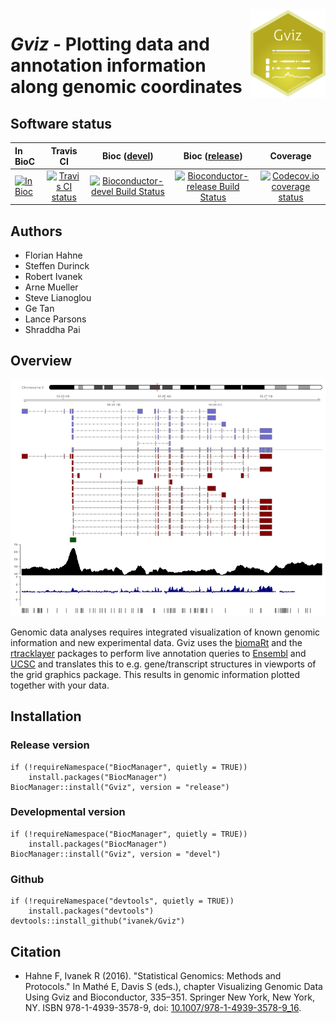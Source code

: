 <img src="vignettes/Gviz-logo.png" align="right" alt="" width="120" />

# _Gviz_ - Plotting data and annotation information along genomic coordinates

## Software status

| In BioC | Travis CI | Bioc ([devel](http://bioconductor.org/packages/devel/bioc/html/Gviz.html)) | Bioc ([release](http://bioconductor.org/packages/release/bioc/html/Gviz.html)) | Coverage |
|:--------|:---------:|:--------------:|:----------------:|:--------:|
| [![In Bioc](https://bioconductor.org/shields/years-in-bioc/Gviz.svg)](http://bioconductor.org/packages/Gviz) | [![Travis CI status](https://travis-ci.org/ivanek/Gviz.svg?branch=master)](https://travis-ci.org/ivanek/Gviz) | [![Bioconductor-devel Build Status](https://bioconductor.org/shields/build/devel/bioc/Gviz.svg)](https://bioconductor.org/checkResults/release/bioc-LATEST/Gviz) | [![Bioconductor-release Build Status](https://bioconductor.org/shields/build/release/bioc/Gviz.svg)](https://bioconductor.org/checkResults/release/bioc-LATEST/Gviz) | [![Codecov.io coverage status](https://codecov.io/github/ivanek/Gviz/coverage.svg?branch=master)](https://codecov.io/github/ivanek/Gviz) |

## Authors

- Florian Hahne
- Steffen Durinck
- Robert Ivanek
- Arne Mueller
- Steve Lianoglou
- Ge Tan 
- Lance Parsons
- Shraddha Pai

## Overview

![Gviz UCSC like screenshot](vignettes/Gviz-example.png)

Genomic data analyses requires integrated visualization of known genomic information and new experimental data. Gviz uses the [biomaRt](http://bioconductor.org/packages/biomaRt/) and the [rtracklayer](http://bioconductor.org/packages/rtracklayer/) packages to perform live annotation queries to [Ensembl](https://www.ensembl.org/) and [UCSC](https://genome.ucsc.edu) and translates this to e.g. gene/transcript structures in viewports of the grid graphics package. This results in genomic information plotted together with your data.

## Installation

### Release version

```
if (!requireNamespace("BiocManager", quietly = TRUE))
    install.packages("BiocManager")
BiocManager::install("Gviz", version = "release")
```

### Developmental version

```
if (!requireNamespace("BiocManager", quietly = TRUE))
    install.packages("BiocManager")
BiocManager::install("Gviz", version = "devel")
```

### Github

```
if (!requireNamespace("devtools", quietly = TRUE))
    install.packages("devtools")
devtools::install_github("ivanek/Gviz")
```


## Citation 

- Hahne F, Ivanek R (2016). "Statistical Genomics: Methods and Protocols." In Mathé E, Davis S (eds.), chapter Visualizing Genomic Data Using Gviz and Bioconductor, 335–351. Springer New York, New York, NY. ISBN 978-1-4939-3578-9, doi: [10.1007/978-1-4939-3578-9_16](http://dx.doi.org/10.1007/978-1-4939-3578-9_16).
